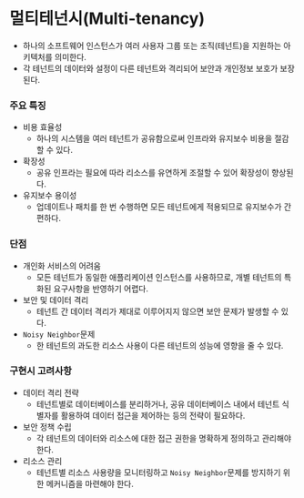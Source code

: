 # 멀티테넌시(Multi-tenancy)
- 하나의 소프트웨어 인스턴스가 여러 사용자 그룹 또는 조직(테넌트)을 지원하는 아키텍처를 의미한다.
- 각 테넌트의 데이터와 설정이 다른 테넌트와 격리되어 보안과 개인정보 보호가 보장된다.
### 주요 특징
- 비용 효율성
	- 하나의 시스템을 여러 테넌트가 공유함으로써 인프라와 유지보수 비용을 절감할 수 있다.
- 확장성
	- 공유 인프라는 필요에 따라 리소스를 유연하게 조절할 수 있어 확장성이 향상된다.
- 유지보수 용이성
	- 업데이트나 패치를 한 번 수행하면 모든 테넌트에게 적용되므로 유지보수가 간편하다.
### 단점
- 개인화 서비스의 어려움
	- 모든 테넌트가 동일한 애플리케이션 인스턴스를 사용하므로, 개별 테넌트의 특화된 요구사항을 반영하기 어렵다.
- 보안 및 데이터 격리
	- 테넌트 간 데이터 격리가 제대로 이루어지지 않으면 보안 문제가 발생할 수 있다.
- `Noisy Neighbor`문제
	- 한 테넌트의 과도한 리소스 사용이 다른 테넌트의 성능에 영향을 줄 수 있다.
### 구현시 고려사항
- 데이터 격리 전략
	- 테넌트별로 데이터베이스를 분리하거나, 공유 데이터베이스 내에서 테넌트 식별자를 활용하여 데이터 접근을 제어하는 등의 전략이 필요하다.
- 보안 정책 수립
	- 각 테넌트의 데이터와 리소스에 대한 접근 권한을 명확하게 정의하고 관리해야 한다.
- 리소스 관리
	- 테넌트별 리소스 사용량을 모니터링하고 `Noisy Neighbor`문제를 방지하기 위한 메커니즘을 마련해야 한다.